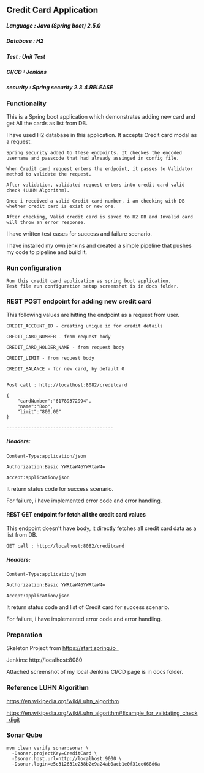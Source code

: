## Credit Card Application

##### Language  :  Java (Spring boot) 2.5.0
##### Database  :  H2 
##### Test      :  Unit Test
##### CI/CD     :  Jenkins
##### security  : Spring security 2.3.4.RELEASE

### Functionality


This is a Spring boot application which demonstrates adding new card and get All the cards as list from DB.

I have used H2 database in this application. It accepts Credit card modal as a request. 

    Spring security added to these endpoints. It checkes the encoded username and passcode that had already assinged in config file.
    
    When Credit card request enters the endpoint, it passes to Validator method to validate the request.

    After validation, validated request enters into credit card valid check (LUHN Algorithm).

    Once i received a valid Credit card number, i am checking with DB whether credit card is exist or new one.

    After checking, Valid credit card is saved to H2 DB and Invalid card will throw an error response.

I have written test cases for success and failure scenario.

I have installed my own jenkins and created a simple pipeline that pushes my code to pipeline and build it.

### Run configuration

    Run this credit card application as spring boot application.
    Test file run configuration setup screenshot is in docs folder. 

### REST POST endpoint for adding new credit card

This following values are hitting the endpoint as a request from user.

    CREDIT_ACCOUNT_ID - creating unique id for credit details

    CREDIT_CARD_NUMBER - from request body

    CREDIT_CARD_HOLDER_NAME - from request body

    CREDIT_LIMIT - from request body

    CREDIT_BALANCE - for new card, by default 0


    Post call : http://localhost:8082/creditcard

    {
        "cardNumber":"61789372994",
        "name":"Boo",
        "limit":"800.00"
    }
    
    ---------------------------------------
    
##### Headers: 
    
    Content-Type:application/json
    
    Authorization:Basic YWRtaW46YWRtaW4=
    
    Accept:application/json
    
It return status code for success scenario.

For failure, i have implemented error code and error handling.

#### REST GET endpoint for fetch all the credit card values
    
This endpoint doesn't have body, it directly fetches all credit card data as a list from DB.

    GET call : http://localhost:8082/creditcard  
    
##### Headers: 
    
    Content-Type:application/json
    
    Authorization:Basic YWRtaW46YWRtaW4=
    
    Accept:application/json
    
It return status code and list of Credit card for success scenario.

For failure, i have implemented error code and error handling.

### Preparation 

Skeleton Project from  https://start.spring.io  

Jenkins: http://localhost:8080

Attached screenshot of my local Jenkins CI/CD page is in docs folder.

### Reference LUHN Algorithm 

https://en.wikipedia.org/wiki/Luhn_algorithm

https://en.wikipedia.org/wiki/Luhn_algorithm#Example_for_validating_check_digit


### Sonar Qube

    mvn clean verify sonar:sonar \
      -Dsonar.projectKey=CreditCard \
      -Dsonar.host.url=http://localhost:9000 \
      -Dsonar.login=e5c312631e238b2e9a24ab0acb1e0f31ce668d6a